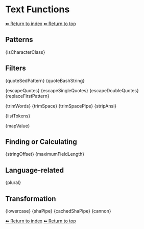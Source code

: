 # Text Functions

[⬅ Return to index](index.md)
[⬅ Return to top](../index.md)

## Patterns

{isCharacterClass}

## Filters

{quoteSedPattern}
{quoteBashString}

{escapeQuotes}
{escapeSingleQuotes}
{escapeDoubleQuotes}
{replaceFirstPattern}

{trimWords}
{trimSpace}
{trimSpacePipe}
{stripAnsi}

{listTokens}

{mapValue}

## Finding or Calculating

{stringOffset}
{maximumFieldLength}

## Language-related

{plural}

## Transformation

{lowercase}
{shaPipe}
{cachedShaPipe}
{cannon}

[⬅ Return to index](index.md)
[⬅ Return to top](../index.md)
